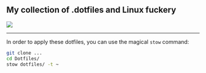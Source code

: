 ## My collection of .dotfiles and Linux fuckery

![](/screenshots/terminals.png)

---

In order to apply these dotfiles, you can use the magical `stow` command:
```bash
git clone ...
cd Dotfiles/
stow dotfiles/ -t ~
```
